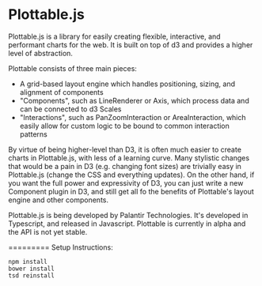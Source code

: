 Plottable.js
============

Plottable.js is a library for easily creating flexible, interactive, and performant charts for the web. It is built on top of d3 and provides a higher level of abstraction.

Plottable consists of three main pieces:
- A grid-based layout engine which handles positioning, sizing, and alignment of components
- "Components", such as LineRenderer or Axis, which process data and can be connected to d3 Scales
- "Interactions", such as PanZoomInteraction or AreaInteraction, which easily allow for custom logic to be bound to common interaction patterns

By virtue of being higher-level than D3, it is often much easier to create charts in Plottable.js, with less of a learning curve. Many stylistic changes that would be a pain in D3 (e.g. changing font sizes) are trivially easy in Plottable.js (change the CSS and everything updates). On the other hand, if you want the full power and expressivity of D3, you can just write a new Component plugin in D3, and still get all fo the benefits of Plottable's layout engine and other components.

Plottable.js is being developed by Palantir Technologies. It's developed in Typescript, and released in Javascript. Plottable is currently in alpha and the API is not yet stable.

=========
Setup Instructions:

    npm install
    bower install
    tsd reinstall

